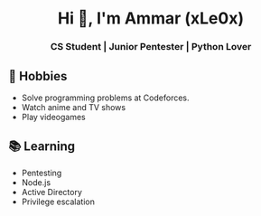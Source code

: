 <h1 align="center">Hi 👋, I'm Ammar (xLe0x)</h1>
<h3 align="center">CS Student | Junior Pentester | Python Lover</h3>

## 📅 Hobbies
- Solve programming problems at Codeforces.
- Watch anime and TV shows
- Play videogames

## 📚 Learning
- Pentesting
- Node.js
- Active Directory
- Privilege escalation
